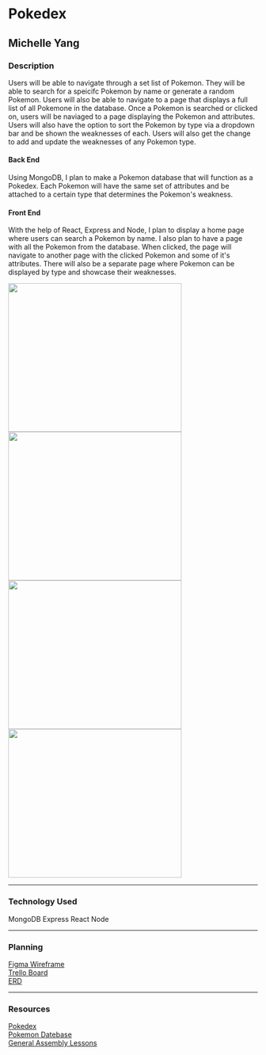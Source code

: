# Pokedex
## Michelle Yang

### Description
Users will be able to navigate through a set list of Pokemon. They will be able to search for a speicifc Pokemon by name or generate a random Pokemon. Users will also be able to navigate to a page that displays a full list of all Pokemone in the database. Once a Pokemon is searched or clicked on, users will be naviaged to a page displaying the Pokemon and attributes. Users will also have the option to sort the Pokemon by type via a dropdown bar and be shown the weaknesses of each. Users will also get the change to add and update the weaknesses of any Pokemon type.

#### Back End
Using MongoDB, I plan to make a Pokemon database that will function as a Pokedex. Each Pokemon will have the same set of attributes and be attached to a certain type that determines the Pokemon's weakness.

#### Front End
With the help of React, Express and Node, I plan to display a home page where users can search a Pokemon by name. I also plan to have a page with all the Pokemon from the database. When clicked, the page will navigate to another page with the clicked Pokemon and some of it's attributes. There will also be a separate page where Pokemon can be displayed by type and showcase their weaknesses. 

<img src="https://i.imgur.com/hKSJm6f.png" height="300px" width ='350px' /> <img src="https://i.imgur.com/4bQSYzy.png" height="300px" width ='350px'/>
<img src="https://i.imgur.com/a8p4tBv.png" height="300px" width ='350px'/> <img src="https://i.imgur.com/dX7Lual.png" height="300px" width ='350px'/>


***

### Technology Used
MongoDB
Express
React
Node


***

### Planning
[Figma Wireframe](https://www.figma.com/file/0E7gnOrPi1UQxSdm2l1RDl/Pokedex?node-id=12%3A21)
</br>
[Trello Board](https://trello.com/b/Q5zUhCb5/pokedex)
</br>
[ERD](https://app.diagrams.net/#G1brVXZc9oto1ca565Us54H1M49GHGcYQF)


***

### Resources
[Pokedex]()
</br>
[Pokemon Datebase](https://dummydata.netlify.app/pokedex.json)
</br>
[General Assembly Lessons](https://github.com/SEI-R-2-22/class_wiki)

 
